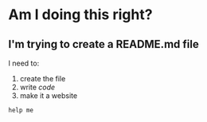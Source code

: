 # Am I doing this right?

## I'm trying to create a **README.md** file


I need to:
1. create the file
2. write *code*
3. make it a website

`help me`
